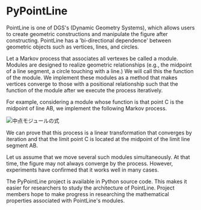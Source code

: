 # PyPointLine

PointLine is one of DGS's (Dynamic Geometry Systems), which allows users to create geometric constructions and manipulate the figure after constructing. PointLine has a 'bi-directional dependence' between geometric objects such as vertices, lines, and circles.

Let a Markov process that associates all vertexes be called a module. Modules are designed to realize geometric relationships (e.g., the midpoint of a line segment, a circle touching with a line.) We will call this the function of the module. We implement these modules as a method that makes vertices converge to those with a positional relationship such that the function of the module after we execute the process iteratively.

For example, considering a module whose function is that point C is the midpoint of line AB, we implement the following Markov process.

![中点モジュールの式](https://github.com/aharalabMeiji/PyPointLine/assets/16815591/ac7d9472-2654-46ab-86ec-40854fec7525)

We can prove that this process is a linear transformation that converges by iteration and that the limit point C is located at the midpoint of the limit line segment AB.

Let us assume that we move several such modules simultaneously. At that time, the figure may not always converge by the process. However, experiments have confirmed that it works well in many cases.

The PyPointLine project is available in Python source code. This makes it easier for researchers to study the architecture of PointLine. Project members hope to make progress in researching the mathematical properties associated with PointLine's modules.

